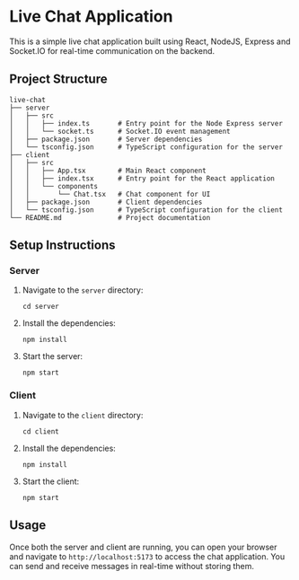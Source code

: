 # Live Chat Application

This is a simple live chat application built using React, NodeJS, Express and Socket.IO for real-time communication on the backend.

## Project Structure

```
live-chat
├── server
│   ├── src
│   │   ├── index.ts       # Entry point for the Node Express server
│   │   └── socket.ts      # Socket.IO event management
│   ├── package.json       # Server dependencies
│   └── tsconfig.json      # TypeScript configuration for the server
├── client
│   ├── src
│   │   ├── App.tsx        # Main React component
│   │   ├── index.tsx      # Entry point for the React application
│   │   └── components
│   │       └── Chat.tsx   # Chat component for UI
│   ├── package.json       # Client dependencies
│   └── tsconfig.json      # TypeScript configuration for the client
└── README.md              # Project documentation
```

## Setup Instructions

### Server

1. Navigate to the `server` directory:
   ```
   cd server
   ```

2. Install the dependencies:
   ```
   npm install
   ```

3. Start the server:
   ```
   npm start
   ```

### Client

1. Navigate to the `client` directory:
   ```
   cd client
   ```

2. Install the dependencies:
   ```
   npm install
   ```

3. Start the client:
   ```
   npm start
   ```

## Usage

Once both the server and client are running, you can open your browser and navigate to `http://localhost:5173` to access the chat application. You can send and receive messages in real-time without storing them.
